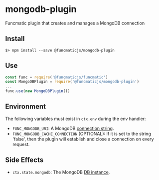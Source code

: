 # mongodb-plugin
Funcmatic plugin that creates and manages a MongoDB connection

## Install

```
$> npm install --save @funcmaticjs/mongodb-plugin
```

## Use

```js
const func = require('@funcmaticjs/funcmatic')
const MongoDBPlugin = require('@funcmaticjs/mongodb-plugin')
...
func.use(new MongoDBPlugin())
```

## Environment

The following variables must exist in `ctx.env` during the env handler:

- `FUNC_MONGODB_URI`: A MongoDB [connection string](https://docs.mongodb.com/manual/reference/connection-string/).
- `FUNC_MONGODB_CACHE_CONNECTION` (OPTIONAL): If it is set to the string 'false', then the plugin will establish and close a connection on every request.

## Side Effects

- `ctx.state.mongodb`: The MongoDB [DB instance](https://mongodb.github.io/node-mongodb-native/3.2/api/Db.html).
